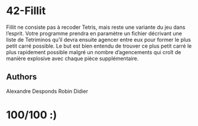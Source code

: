 # 42-Fillit

Fillit ne consiste pas à recoder Tetris, mais reste une variante du jeu dans l’esprit.
Votre programme prendra en paramètre un fichier décrivant une liste de Tetriminos
qu’il devra ensuite agencer entre eux pour former le plus petit carré possible. Le but est
bien entendu de trouver ce plus petit carré le plus rapidement possible malgré un nombre
d’agencements qui croît de manière explosive avec chaque pièce supplémentaire.

## Authors
Alexandre Desponds
Robin Didier

# 100/100 :)
